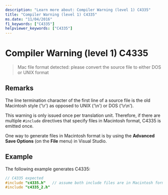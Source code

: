 ```yaml
---
description: "Learn more about: Compiler Warning (level 1) C4335"
title: "Compiler Warning (level 1) C4335"
ms.date: "11/04/2016"
f1_keywords: ["C4335"]
helpviewer_keywords: ["C4335"]
---
```

# Compiler Warning (level 1) C4335

> Mac file format detected: please convert the source file to either DOS or UNIX format

## Remarks

The line termination character of the first line of a source file is the old Macintosh style ('\r') as opposed to UNIX ('\n') or DOS ('\r\n').

This warning is only issued once per translation unit. Therefore, if there are multiple `#include` directives that specify files in Macintosh format, C4335 is emitted once.

One way to generate files in Macintosh format is by using the **Advanced Save Options** (on the **File** menu) in Visual Studio.

## Example

The following example generates C4335:

```cpp
// C4335 expected
#include "c4335.h"   // assume both include files are in Macintosh format
#include "c4335_2.h"
```
